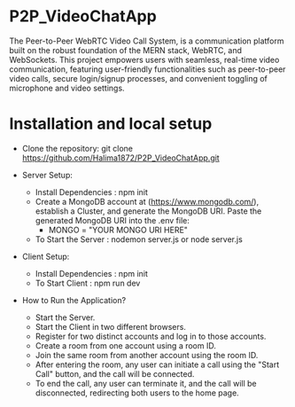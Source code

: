 # P2P_VideoChatApp
The Peer-to-Peer WebRTC Video Call System, is a communication platform built on the robust foundation of the MERN stack, WebRTC, and WebSockets. 
This project empowers users with seamless, real-time video communication, featuring user-friendly functionalities such as peer-to-peer video calls, secure login/signup processes, and 
convenient toggling of microphone and video settings.

# Installation and local setup
* Clone the repository: git clone https://github.com/Halima1872/P2P_VideoChatApp.git

* Server Setup:
   * Install Dependencies : npm init
   * Create a MongoDB account at (https://www.mongodb.com/), establish a Cluster, and generate the MongoDB URI. Paste the generated MongoDB URI into the .env file:
      * MONGO = "YOUR MONGO URI HERE"
   * To Start the Server : nodemon server.js or node server.js

* Client Setup:
    * Install Dependencies : npm init
    * To Start Client : npm run dev

 * How to Run the Application?
     * Start the Server.
     * Start the Client in two different browsers.
     * Register for two distinct accounts and log in to those accounts.
     * Create a room from one account using a room ID.
     * Join the same room from another account using the room ID.
     * After entering the room, any user can initiate a call using the "Start Call" button, and the call will be connected.
     * To end the call, any user can terminate it, and the call will be disconnected, redirecting both users to the home page.

